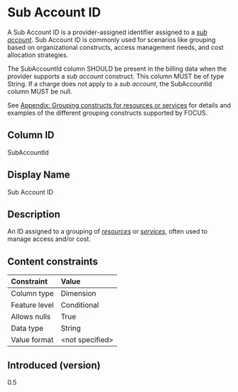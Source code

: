 # Sub Account ID

A Sub Account ID is a provider-assigned identifier assigned to a [*sub account*](#glossary:sub-account). Sub Account ID is commonly used for scenarios like grouping based on organizational constructs, access management needs, and cost allocation strategies.

The SubAccountId column SHOULD be present in the billing data when the provider supports a *sub account* construct. This column MUST be of type String. If a charge does not apply to a *sub account*, the SubAccountId column MUST be null.

See [Appendix: Grouping constructs for resources or services](#groupingconstructsforresourcesorservices) for details and examples of the different grouping constructs supported by FOCUS.

## Column ID

SubAccountId

## Display Name

Sub Account ID

## Description

An ID assigned to a grouping of [*resources*](#glossary:resource) or [*services*](#glossary:service), often used to manage access and/or cost.

## Content constraints

|    Constraint   |      Value      |
|:----------------|:----------------|
| Column type     | Dimension       |
| Feature level   | Conditional     |
| Allows nulls    | True            |
| Data type       | String          |
| Value format    | \<not specified> |

## Introduced (version)

0.5
